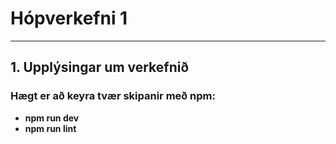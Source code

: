 # Hópverkefni 1
---
## 1. Upplýsingar um verkefnið
### Hægt er að keyra tvær skipanir með **npm**:
* **npm run dev**
* **npm run lint**
